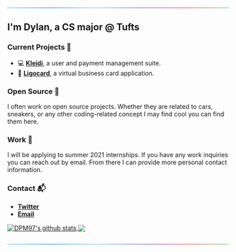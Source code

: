 ![line](https://github.com/DPM97/DPM97/blob/master/line.gif)
## I'm Dylan, a CS major @ Tufts

### Current Projects 🎨
- 💻 **[Kleidi](https://kleidi.io)**, a user and payment management suite.
- 📱 **[Ligocard](https://ligo.best)**, a virtual business card application.

### Open Source 🎯
I often work on open source projects. Whether they are related to cars, sneakers, or any other coding-related concept I may find cool you can find them here. 

### Work 🔋
I will be applying to summer 2021 internships. If you have any work inquiries you can reach out by email. From there I can provide more personal contact information.

### Contact 📬
- **[Twitter](https://twitter.com/TYPESCRlPT)**
- **[Email](mailto:dylan@kleidi.io)**

<a href="https://github.com/anuraghazra/github-readme-stats">
  <img align="center" src="https://github-readme-stats.vercel.app/api?username=DPM97&theme=cobalt&count_private=true&show_icons=true" alt="DPM97's github stats" />
</a>
<a href="https://github.com/anuraghazra/github-readme-stats">
  <img align="center" src="https://github-readme-stats.vercel.app/api/top-langs/?username=DPM97&theme=cobalt&layout=compact" />
</a>

![line](https://github.com/DPM97/DPM97/blob/master/line.gif)

